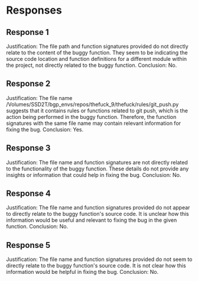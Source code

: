 # Responses
## Response 1
Justification: The file path and function signatures provided do not directly relate to the content of the buggy function. They seem to be indicating the source code location and function definitions for a different module within the project, not directly related to the buggy function.
Conclusion: No.

## Response 2
Justification: The file name /Volumes/SSD2T/bgp_envs/repos/thefuck_9/thefuck/rules/git_push.py suggests that it contains rules or functions related to git push, which is the action being performed in the buggy function. Therefore, the function signatures with the same file name may contain relevant information for fixing the bug.
Conclusion: Yes.

## Response 3
Justification: The file name and function signatures are not directly related to the functionality of the buggy function. These details do not provide any insights or information that could help in fixing the bug.
Conclusion: No.

## Response 4
Justification: The file name and function signatures provided do not appear to directly relate to the buggy function's source code. It is unclear how this information would be useful and relevant to fixing the bug in the given function.
Conclusion: No.

## Response 5
Justification: The file name and function signatures provided do not seem to directly relate to the buggy function's source code. It is not clear how this information would be helpful in fixing the bug.
Conclusion: No.

